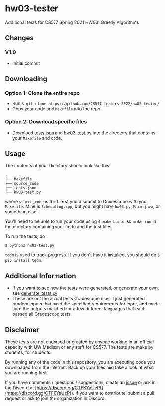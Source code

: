 # hw03-tester

Additional tests for CS577 Spring 2021 HW03: Greedy Algorithms

## Changes

### V1.0
 - Initial commit

## Downloading

### Option 1: Clone the entire repo

 - Run `$ git clone https://github.com/CS577-testers-SP22/hw02-tester/`
 - Copy your code and `Makefile` into the repo

### Option 2: Download specific files

 - Download [tests.json](tests.json) and [hw03-test.py](hw03-test.py) into the directory that contains your `Makefile` and code.


## Usage

The contents of your directory should look like this:

```shell
.
├── Makefile
├── source_code
├── tests.json
└── hw03-test.py
```

where `source_code` is the file(s) you'd submit to Gradescope with your `Makefile`. Mine is `Scheduling.cpp`, but you might have `hw03.py`, `Main.java`, or something else.

You'll need to be able to run your code using `$ make build && make run` in the directory containing your code and the test files.

To run the tests, do

```shell
$ python3 hw03-test.py
```

`tqdm` is used to track progress. If you don't have it installed, you should do `$ pip install tqdm`.

## Additional Information

 - If you want to see how the tests were generated, or generate your own, see [generate_tests.py](generate_tests.py)
 - These are not the actual tests Gradescope uses. I just generated random inputs that meet the specified requirements for input, and made sure the outputs matched for a few different languages that each passed all Gradescope tests.

## Disclaimer

These tests are not endorsed or created by anyone working in an official capacity with UW Madison or any staff for CS577. The tests are make by students, for students.

By running any of the code in this repository, you are executing code you downloaded from the internet. Back up your files and take a look at what you are running first.

If you have comments / questions / suggestions, create an [issue](/../../issues) or ask in the Discord at [https://discord.gg/CTFKYaUePf](https://discord.gg/CTFKYaUePf). If you want to contribute, submit a pull request or ask to join the organization in Discord.